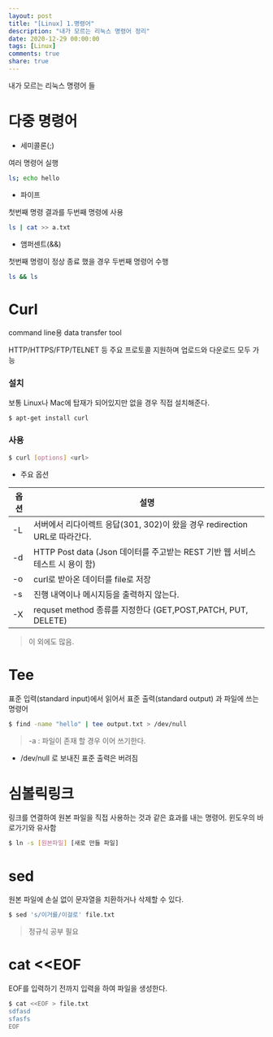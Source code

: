 ```yaml
---
layout: post
title: "[Linux] 1.명령어"
description: "내가 모르는 리눅스 명령어 정리"
date: 2020-12-29 00:00:00
tags: [Linux]
comments: true
share: true
---
```

내가 모르는 리눅스 명령어 들



# 다중 명령어
- 세미콜론(;)

여러 명령어 실행

```bash
ls; echo hello
```

- 파이프

첫번째 명령 결과를 두번째 명령에 사용

```bash
ls | cat >> a.txt
```

- 앰퍼센트(&&)

첫번째 명령이 정상 종료 했을 경우 두번째 명령어 수행

```bash
ls && ls
```



# Curl

command line용 data transfer tool

HTTP/HTTPS/FTP/TELNET 등 주요 프로토콜 지원하며 업로드와 다운로드 모두 가능

### 설치

보통 Linux나 Mac에 탑재가 되어있지만 없을 경우 직접 설치해준다.

```bash
$ apt-get install curl
```

### 사용

```bash
$ curl [options] <url>
```

- 주요 옵션

| 옵션 | 설명                                                         |
| ---- | ------------------------------------------------------------ |
| -L   | 서버에서 리다이렉트 응답(301, 302)이 왔을 경우 redirection URL로 따라간다. |
| -d   | HTTP Post data (Json 데이터를 주고받는 REST 기반 웹 서비스 테스트 시 용이 함) |
| -o   | curl로 받아온 데이터를  file로 저장                          |
| -s   | 진행 내역이나 메시지등을 출력하지 않는다.                    |
| -X   | requset method 종류를 지정한다 (GET,POST,PATCH, PUT, DELETE) |

> 이 외에도 많음.



# Tee

표준 입력(standard input)에서 읽어서 표준 출력(standard output) 과 파일에 쓰는 명령어

```bash
$ find -name "hello" | tee output.txt > /dev/null
```

> -a : 파일이 존재 할 경우 이어 쓰기한다.

- /dev/null 로 보내진 표준 출력은 버려짐

# 심볼릭링크

링크를 연결하여 원본 파일을 직접 사용하는 것과 같은 효과를 내는 명령어. 윈도우의 바로가기와 유사함

```bash
$ ln -s [원본파일] [새로 만들 파일]
```

# sed

원본 파일에 손실 없이 문자열을 치환하거나 삭제할 수 있다. 

```bash
$ sed 's/이거를/이걸로' file.txt
```

> 정규식 공부 필요

# cat <<EOF 
EOF를 입력하기 전까지 입력을 하여 파일을 생성한다.
```bash
$ cat <<EOF > file.txt
sdfasd
sfasfs
EOF
```

